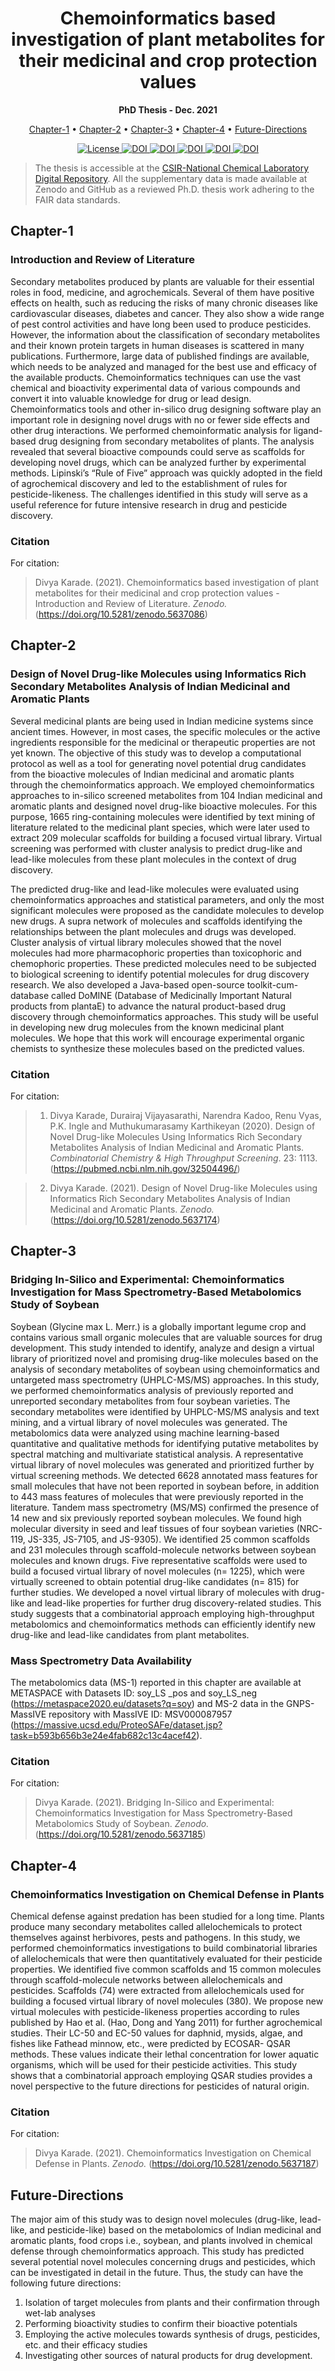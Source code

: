 <h1 align="center">
  Chemoinformatics based investigation of plant metabolites for their medicinal and crop protection values
</h1>

<p align="center">
    <b>PhD Thesis - Dec. 2021</b>
</p>

<p align="center">
  <a href="#Chapter-1">Chapter-1</a> •
  <a href="#Chapter-2">Chapter-2</a> •
  <a href="#Chapter-3">Chapter-3</a> •
  <a href="#Chapter-4">Chapter-4</a> •
  <a href="#Future-Directions">Future-Directions</a>
</p>

<p align="center">
  <a href='https://opensource.org/licenses/MIT'>
    <img src='https://img.shields.io/badge/License-MIT-blue.svg' alt='License'/>
  </a>
  
  <a href="https://pubmed.ncbi.nlm.nih.gov/32504496/">
    <img src="https://img.shields.io/badge/DOI-10.2174-blue.svg?logo=10.2174" alt="DOI">
  </a>
	
  <a href="https://zenodo.org/record/5637086#.YYBIa55BzIU">
    <img src="https://zenodo.org/badge/DOI/10.5281/zenodo.5637086.svg" alt="DOI">
  </a>
  
  <a href="https://zenodo.org/record/5637174#.YYBH2Z5BzIU">
    <img src="https://zenodo.org/badge/DOI/10.5281/zenodo.5637174.svg" alt="DOI">
  </a>
	
  <a href="https://zenodo.org/record/5637185#.YYBI0p5BzIU">
    <img src="https://zenodo.org/badge/DOI/10.5281/zenodo.5637185.svg" alt="DOI">
  </a>
	
  <a href="https://zenodo.org/record/5637187#.YYBI-Z5BzIU">
    <img src="https://zenodo.org/badge/DOI/10.5281/zenodo.5637187.svg" alt="DOI">
  </a>

</p>
</p>

> The thesis is accessible at the [CSIR-National Chemical Laboratory Digital Repository](http://library.ncl.res.in/content/chemoinformatics-based-investigation-plant-metabolites-their-medicinal-and-crop-protection). All the supplementary data is made available at Zenodo and GitHub as a reviewed Ph.D. thesis work adhering to the FAIR data standards.

## Chapter-1
### Introduction and Review of Literature
Secondary metabolites produced by plants are valuable for their essential roles in food, medicine, and agrochemicals. Several of them have positive effects on health, such as reducing the risks of many chronic diseases like cardiovascular diseases, diabetes and cancer. They also show a wide range of pest control activities and have long been used to produce pesticides. However, the information about the classification of secondary metabolites and their known protein targets in human diseases is scattered in many publications. Furthermore, large data of published findings are available, which needs to be analyzed and managed for the best use and efficacy of the available products. Chemoinformatics techniques can use the vast chemical and bioactivity experimental data of various compounds and convert it into valuable knowledge for drug or lead design. Chemoinformatics tools and other in-silico drug designing software play an important role in designing novel drugs with no or fewer side effects and other drug interactions. We performed chemoinformatic analysis for ligand-based drug designing from secondary metabolites of plants. The analysis revealed that several bioactive compounds could serve as scaffolds for developing novel drugs, which can be analyzed further by experimental methods. Lipinski’s “Rule of Five” approach was quickly adopted in the field of agrochemical discovery and led to the establishment of rules for pesticide-likeness. The challenges identified in this study will serve as a useful reference for future intensive research in drug and pesticide discovery.

### Citation
For citation: 

> Divya Karade. (2021). Chemoinformatics based investigation of plant metabolites for their medicinal and crop protection values - Introduction and Review of Literature. *Zenodo.* (https://doi.org/10.5281/zenodo.5637086)


## Chapter-2
### Design of Novel Drug-like Molecules using Informatics Rich Secondary Metabolites Analysis of Indian Medicinal and Aromatic Plants
Several medicinal plants are being used in Indian medicine systems since ancient times. However, in most cases, the specific molecules or the active ingredients responsible for the medicinal or therapeutic properties are not yet known. The objective of this study was to develop a computational protocol as well as a tool for generating novel potential drug candidates from the bioactive molecules of Indian medicinal and aromatic plants through the chemoinformatics approach. We employed chemoinformatics approaches to in-silico screened metabolites from 104 Indian medicinal and aromatic plants and designed novel drug-like bioactive molecules. For this purpose, 1665 ring-containing molecules were identified by text mining of literature related to the medicinal plant species, which were later used to extract 209 molecular scaffolds for building a focused virtual library. Virtual screening was performed with cluster analysis to predict drug-like and lead-like molecules from these plant molecules in the context of drug discovery.

The predicted drug-like and lead-like molecules were evaluated using chemoinformatics approaches and statistical parameters, and only the most significant molecules were proposed as the candidate molecules to develop new drugs. A supra network of molecules and scaffolds identifying the relationships between the plant molecules and drugs was developed. Cluster analysis of virtual library molecules showed that the novel molecules had more pharmacophoric properties than toxicophoric and chemophoric properties. These predicted molecules need to be subjected to biological screening to identify potential molecules for drug discovery research. We also developed a Java-based open-source toolkit-cum-database called DoMINE (Database of Medicinally Important Natural products from plantaE) to advance the natural product-based drug discovery through chemoinformatics approaches. This study will be useful in developing new drug molecules from the known medicinal plant molecules. We hope that this work will encourage experimental organic chemists to synthesize these molecules based on the predicted values.

### Citation
For citation: 

> 1. Divya Karade, Durairaj Vijayasarathi, Narendra Kadoo, Renu Vyas, P.K. Ingle and Muthukumarasamy Karthikeyan (2020). Design of Novel Drug-like Molecules Using Informatics Rich Secondary Metabolites Analysis of Indian Medicinal and Aromatic Plants. *Combinatorial Chemistry & High Throughput Screening*. 23: 1113. (https://pubmed.ncbi.nlm.nih.gov/32504496/) 

> 2. Divya Karade. (2021). Design of Novel Drug-like Molecules using Informatics Rich Secondary Metabolites Analysis of Indian Medicinal and Aromatic Plants. *Zenodo.* (https://doi.org/10.5281/zenodo.5637174)

## Chapter-3
### Bridging In-Silico and Experimental: Chemoinformatics Investigation for Mass Spectrometry-Based Metabolomics Study of Soybean
Soybean (Glycine max L. Merr.) is a globally important legume crop and contains various small organic molecules that are valuable sources for drug development. This study intended to identify, analyze and design a virtual library of prioritized novel and promising drug-like molecules based on the analysis of secondary metabolites of soybean using chemoinformatics and untargeted mass spectrometry (UHPLC-MS/MS) approaches. In this study, we performed chemoinformatics analysis of previously reported and unreported secondary metabolites from four soybean varieties. The secondary metabolites were identified by UHPLC-MS/MS analysis and text mining, and a virtual library of novel molecules was generated. The metabolomics data were analyzed using machine learning-based quantitative and qualitative methods for identifying putative metabolites by spectral matching and multivariate statistical analysis. A representative virtual library of novel molecules was generated and prioritized further by virtual screening methods. We detected 6628 annotated mass features for small molecules that have not been reported in soybean before, in addition to 443 mass features of molecules that were previously reported in the literature. Tandem mass spectrometry (MS/MS) confirmed the presence of 14 new and six previously reported soybean molecules. We found high molecular diversity in seed and leaf tissues of four soybean varieties (NRC-119, JS-335, JS-7105, and JS-9305). We identified 25 common scaffolds and 231 molecules through scaffold-molecule networks between soybean molecules and known drugs. Five representative scaffolds were used to build a focused virtual library of novel molecules (n= 1225), which were virtually screened to obtain potential drug-like candidates (n= 815) for further studies. We developed a novel virtual library of molecules with drug-like and lead-like properties for further drug discovery-related studies. This study suggests that a combinatorial approach employing high-throughput metabolomics and chemoinformatics methods can efficiently identify new drug-like and lead-like candidates from plant metabolites.

### Mass Spectrometry Data Availability 

The metabolomics data (MS-1) reported in this chapter are available at METASPACE with Datasets ID: soy_LS _pos and soy_LS_neg (https://metaspace2020.eu/datasets?q=soy) and MS-2 data in the GNPS-MassIVE repository with MassIVE ID: MSV000087957 (https://massive.ucsd.edu/ProteoSAFe/dataset.jsp?task=b593b656b3e24e4fab682c13c4acef42).

### Citation
For citation: 

> Divya Karade. (2021). Bridging In-Silico and Experimental: Chemoinformatics Investigation for Mass Spectrometry-Based Metabolomics Study of Soybean. *Zenodo.* (https://doi.org/10.5281/zenodo.5637185)

## Chapter-4
### Chemoinformatics Investigation on Chemical Defense in Plants
Chemical defense against predation has been studied for a long time. Plants produce many secondary metabolites called allelochemicals to protect themselves against herbivores, pests and pathogens. In this study, we performed chemoinformatics investigations to build combinatorial libraries of allelochemicals that were then quantitatively evaluated for their pesticide properties. We identified five common scaffolds and 15 common molecules through scaffold-molecule networks between allelochemicals and pesticides. Scaffolds (74) were extracted from allelochemicals used for building a focused virtual library of novel molecules (380). We propose new virtual molecules with pesticide-likeness properties according to rules published by Hao et al. (Hao, Dong and Yang 2011) for further agrochemical studies. Their LC-50 and EC-50 values for daphnid, mysids, algae, and fishes like Fathead minnow, etc., were predicted by ECOSAR- QSAR methods. These values indicate their lethal concentration for lower aquatic organisms, which will be used for their pesticide activities. This study shows that a combinatorial approach employing QSAR studies provides a novel perspective to the future directions for pesticides of natural origin.

### Citation
For citation: 

> Divya Karade. (2021). Chemoinformatics Investigation on Chemical Defense in Plants. *Zenodo.* (https://doi.org/10.5281/zenodo.5637187)
	
## Future-Directions
The major aim of this study was to design novel molecules (drug-like, lead-like, and pesticide-like) based on the metabolomics of Indian medicinal and aromatic plants, food crops i.e., soybean, and plants involved in chemical defense through chemoinformatics approach. This study has predicted several potential novel molecules concerning drugs and pesticides, which can be investigated in detail in the future. Thus, the study can have the following future directions:
1.	Isolation of target molecules from plants and their confirmation through wet-lab analyses 
2.	Performing bioactivity studies to confirm their bioactive potentials 
3.	Employing the active molecules towards synthesis of drugs, pesticides, etc. and their efficacy studies
4.	Investigating other sources of natural products for drug development.

